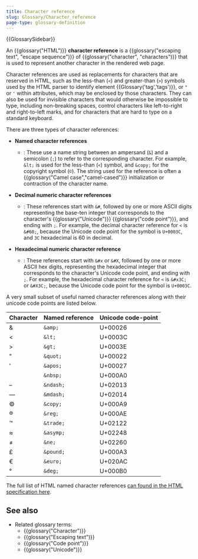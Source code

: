 ```yaml
---
title: Character reference
slug: Glossary/Character_reference
page-type: glossary-definition
---
```


{{GlossarySidebar}}

An {{glossary("HTML")}} **character reference** is a {{glossary("escaping text", "escape sequence")}} of {{glossary("character", "characters")}} that is used to represent another character in the rendered web page.

Character references are used as replacements for characters that are reserved in HTML, such as the less-than (`<`) and greater-than (`>`) symbols used by the HTML parser to identify element {{Glossary('tag','tags')}}, or `"` or `'` within attributes, which may be enclosed by those characters.
They can also be used for invisible characters that would otherwise be impossible to type, including non-breaking spaces, control characters like left-to-right and right-to-left marks, and for characters that are hard to type on a standard keyboard.

There are three types of character references:

- **Named character references**

  - : These use a name string between an ampersand (`&`) and a semicolon (`;`) to refer to the corresponding character.
    For example, `&lt;` is used for the less-than (`<`) symbol, and `&copy;` for the copyright symbol (`©`).
    The string used for the reference is often a {{glossary("Camel case","camel-cased")}} initialization or contraction of the character name.

- **Decimal numeric character references**

  - : These references start with `&#`, followed by one or more ASCII digits representing the base-ten integer that corresponds to the character's {{glossary("Unicode")}} {{glossary("code point")}}, and ending with `;`.
    For example, the decimal character reference for `<` is `&#60;`, because the Unicode code point for the symbol is `U+0003C`, and `3C` hexadecimal is 60 in decimal.

- **Hexadecimal numeric character reference**
  - : These references start with `&#x` or `&#X`, followed by one or more ASCII hex digits, representing the hexadecimal integer that corresponds to the character's Unicode code point, and ending with `;`.
    For example, the hexadecimal character reference for `<` is `&#x3C;` or `&#X3C;`, because the Unicode code point for the symbol is `U+0003C`.

A very small subset of useful named character references along with their unicode code points are listed below.

| Character | Named reference | Unicode code-point |
| --------- | --------------- | ------------------ |
| &         | `&amp;`         | U+00026            |
| <         | `&lt;`          | U+0003C            |
| >         | `&gt;`          | U+0003E            |
| "         | `&quot;`        | U+00022            |
| '         | `&apos;`        | U+00027            |
|           | `&nbsp;`        | U+000A0            |
| –         | `&ndash;`       | U+02013            |
| —         | `&mdash;`       | U+02014            |
| ©        | `&copy;`        | U+000A9            |
| ®        | `&reg;`         | U+000AE            |
| ™        | `&trade;`       | U+02122            |
| ≈         | `&asymp;`       | U+02248            |
| ≠         | `&ne;`          | U+02260            |
| £         | `&pound;`       | U+000A3            |
| €         | `&euro;`        | U+020AC            |
| °         | `&deg;`         | U+000B0            |

The full list of HTML named character references [can found in the HTML specification here](https://html.spec.whatwg.org/multipage/named-characters.html#named-character-references).

## See also

- Related glossary terms:
  - {{glossary("Character")}}
  - {{glossary("Escaping text")}}
  - {{glossary("Code point")}}
  - {{glossary("Unicode")}}
